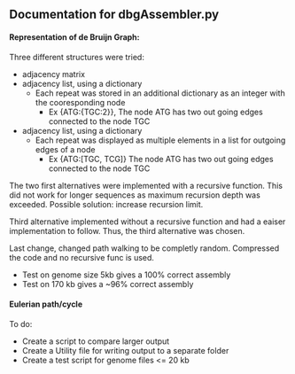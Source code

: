 ## Documentation for dbgAssembler.py


#### Representation of de Bruijn Graph:
Three different structures were tried:
  * adjacency matrix
  * adjacency list, using a dictionary
    - Each repeat was stored in an additional dictionary as an integer with the cooresponding node
      - Ex {ATG:{TGC:2}}, The node ATG has two out going edges connected to the node TGC
  * adjacency list, using a dictionary
    - Each repeat was displayed as multiple elements in a list for outgoing edges of a node
      - Ex {ATG:[TGC, TCG]} The node ATG has two out going edges connected to the node TGC

The two first alternatives were implemented with a recursive function. This did not work for longer sequences as maximum recursion depth was exceeded. Possible solution: increase recursion limit.

Third alternative implemented without a recursive function and had a eaiser implementation
to follow. Thus, the third alternative was chosen.

Last change, changed path walking to be completly random. Compressed the code and
no recursive func is used.
 * Test on genome size 5kb gives a 100% correct assembly
 * Test on 170 kb gives a ~96% correct assembly

#### Eulerian path/cycle
To do:
  * Create a script to compare larger output
  * Create a Utility file for writing output to a separate folder
  * Create a test script for genome files <= 20 kb
